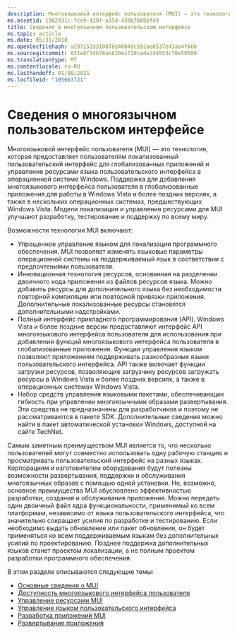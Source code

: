 ```yaml
---
description: Многоязыковой интерфейс пользователя (MUI) — это технология, которая предоставляет пользователям локализованный пользовательский интерфейс для глобализованных приложений и управление ресурсами языка пользовательского интерфейса в операционной системе Windows.
ms.assetid: 1982931c-fce9-418f-a35d-439b7b886fd9
title: Сведения о многоязычном пользовательском интерфейсе
ms.topic: article
ms.date: 05/31/2018
ms.openlocfilehash: a2971533310878e40049c591ae6537e43aa4f666
ms.sourcegitcommit: 831e8f3db78ab820e1710cede244553c70e50500
ms.translationtype: MT
ms.contentlocale: ru-RU
ms.lasthandoff: 01/08/2021
ms.locfileid: "105663721"
---
```

# <a name="about-multilingual-user-interface"></a>Сведения о многоязычном пользовательском интерфейсе

Многоязыковой интерфейс пользователя (MUI) — это технология, которая предоставляет пользователям локализованный пользовательский интерфейс для глобализованных приложений и управление ресурсами языка пользовательского интерфейса в операционной системе Windows. Поддержка для добавления многоязыкового интерфейса пользователя в глобализованные приложения для работы в Windows Vista и более поздних версиях, а также в нескольких операционных системах, предшествующих Windows Vista. Модели локализации и управления ресурсами для MUI улучшают разработку, тестирование и поддержку по всему миру.

Возможности технологии MUI включают:

-   Упрощенное управление языком для локализации программного обеспечения. MUI позволяет изменять языковые параметры операционной системы на поддерживаемый язык в соответствии с предпочтениями пользователя.
-   Инновационная технология ресурсов, основанная на разделении двоичного кода приложения из файлов ресурсов языка. Можно добавить ресурсы для дополнительного языка без необходимости повторной компиляции или повторной привязки приложения. Дополнительные локализованные ресурсы становятся дополнительными надстройками.
-   Полный интерфейс прикладного программирования (API). Windows Vista и более поздние версии предоставляют интерфейс API многоязыкового интерфейса пользователя для использования при добавлении функций многоязыкового интерфейса пользователя в глобализованные приложения. Функции управления языком позволяют приложениям поддерживать разнообразные языки пользовательского интерфейса. API также включает функции загрузки ресурсов, позволяющие загрузчику ресурсов загружать ресурсы в Windows Vista и более поздних версиях, а также в операционных системах Windows Vista.
-   Набор средств управления языковыми пакетами, обеспечивающих гибкость при управлении многоязычными образами развертывания. Эти средства не предназначены для разработчиков и поэтому не рассматриваются в пакете SDK. Дополнительные сведения можно найти в пакет автоматической установки Windows, доступной на сайте TechNet.

Самым заметным преимуществом MUI является то, что несколько пользователей могут совместно использовать одну рабочую станцию и просматривать пользовательский интерфейс на разных языках. Корпорациям и изготовителям оборудования будут полезны возможности развертывания, поддержки и обслуживания многоязычных образов с помощью одной установки. Но, возможно, основное преимущество MUI обусловлено эффективностью разработки, создания и обслуживания приложения. Можно передать один двоичный файл ядра функциональности, применимый ко всем платформам, независимо от языка пользовательского интерфейса, что значительно сокращает усилия по разработке и тестированию. Если необходимо выдать обновление или пакет обновления, он будет применяться ко всем поддерживаемым языкам без дополнительных усилий по проектированию. Позднее поддержка дополнительных языков станет проектом локализации, а не полным проектом разработки программного обеспечения.

В этом разделе описываются следующие темы:

-   [Основные сведения о MUI](understanding-mui.md)
-   [Доступность многоязыкового интерфейса пользователя](availability-of-mui.md)
-   [Управление ресурсами MUI](mui-resource-management.md)
-   [Управление языком пользовательского интерфейса](user-interface-language-management.md)
-   [Разработка приложений MUI](development-of-mui-applications.md)
-   [Развертывание приложения](application-deployment.md)

 

 



